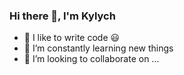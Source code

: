 ### Hi there 👋, I'm Kylych
- :muscle: I like to write code :smiley:
- 🌱 I’m constantly learning  new things
- 👯 I’m looking to collaborate on ...


